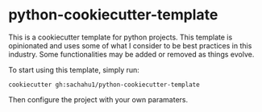 # python-cookiecutter-template

This is a cookiecutter template for python projects. This template is opinionated
and uses some of what I consider to be best practices in this industry. Some 
functionalities may be added or removed as things evolve.

To start using this template, simply run:
```shell
cookiecutter gh:sachahu1/python-cookiecutter-template
```
Then configure the project with your own paramaters.

